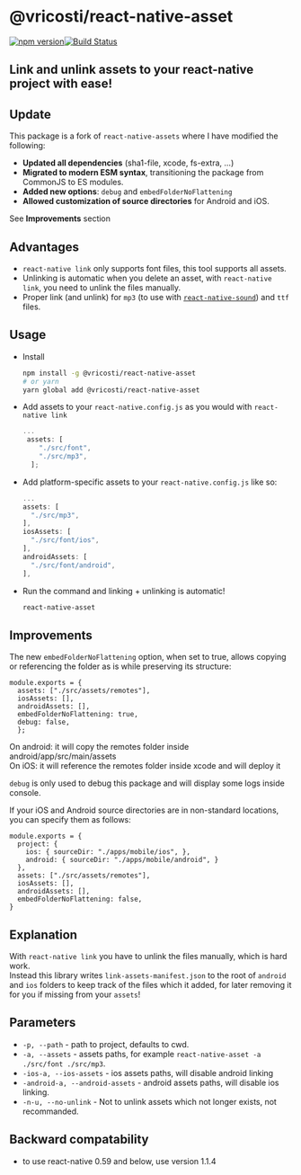 # @vricosti/react-native-asset
[![npm version](https://badge.fury.io/js/@vricosti/react-native-asset.svg)](https://badge.fury.io/js/@vricosti/react-native-asset)[![Build Status](https://travis-ci.org/vricosti/react-native-asset.svg?branch=master)](https://travis-ci.org/vricosti/react-native-asset)

## Link and unlink assets to your react-native project with ease!

## Update  
  
This package is a fork of `react-native-assets` where I have modified the following:
- **Updated all dependencies** (sha1-file, xcode, fs-extra, ...)
- **Migrated to modern ESM syntax**, transitioning the package from CommonJS to ES modules.
- **Added new options**: `debug` and `embedFolderNoFlattening`
- **Allowed customization of source directories** for Android and iOS.

See **Improvements** section

## Advantages
* `react-native link` only supports font files, this tool supports all assets.
* Unlinking is automatic when you delete an asset, with `react-native link`, you need to unlink the files manually.
* Proper link (and unlink) for `mp3` (to use with [`react-native-sound`](https://github.com/zmxv/react-native-sound#basic-usage)) and `ttf` files.


## Usage
* Install
  ```bash
  npm install -g @vricosti/react-native-asset
  # or yarn
  yarn global add @vricosti/react-native-asset
  ```
* Add assets to your `react-native.config.js` as you would with `react-native link`
  ```js
  ...
   assets: [
      "./src/font",
      "./src/mp3",
    ];
  ```
* Add platform-specific assets to your `react-native.config.js` like so:
  ```js
  ...
  assets: [
    "./src/mp3",
  ],
  iosAssets: [
    "./src/font/ios",
  ],
  androidAssets: [
    "./src/font/android",
  ],
  ```

* Run the command and linking + unlinking is automatic!
  ```bash
  react-native-asset
  ```

## Improvements
The new `embedFolderNoFlattening` option, when set to true, allows copying or referencing the folder as is while preserving its structure:  

```
module.exports = {
  assets: ["./src/assets/remotes"],
  iosAssets: [],
  androidAssets: [],
  embedFolderNoFlattening: true,
  debug: false,
  };
```

On android: it will copy the remotes folder inside android/app/src/main/assets  
On iOS: it will reference the remotes folder inside xcode and will deploy it  
  
`debug` is only used to debug this package and will display some logs inside console.

If your iOS and Android source directories are in non-standard locations, you can specify them as follows:  

```
module.exports = { 
  project: { 
    ios: { sourceDir: "./apps/mobile/ios", }, 
    android: { sourceDir: "./apps/mobile/android", } 
  }, 
  assets: ["./src/assets/remotes"],
  iosAssets: [],
  androidAssets: [],
  embedFolderNoFlattening: false,
}
```

## Explanation
With `react-native link` you have to unlink the files manually, which is hard work.  
Instead this library writes `link-assets-manifest.json` to the root of `android` and `ios` folders to keep track of the files which it added, for later removing it for you if missing from your `assets`!

## Parameters
* `-p, --path` - path to project, defaults to cwd.
* `-a, --assets` - assets paths, for example `react-native-asset -a ./src/font ./src/mp3`.
* `-ios-a, --ios-assets` - ios assets paths, will disable android linking
* `-android-a, --android-assets` - android assets paths, will disable ios linking.
* `-n-u, --no-unlink` - Not to unlink assets which not longer exists, not recommanded.

## Backward compatability
* to use react-native 0.59 and below, use version 1.1.4
